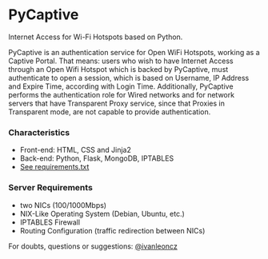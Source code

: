 # PyCaptive

Internet Access for Wi-Fi Hotspots based on Python.

PyCaptive is an authentication service for Open WiFi Hotspots, working as a Captive Portal. That means: users who wish to have Internet Access through an Open Wifi Hotspot which is backed by PyCaptive, must authenticate to open a session, which is based on Username, IP Address and Expire Time, according with Login Time.  Additionally, PyCaptive performs the authentication role for Wired networks and for network servers that have Transparent Proxy service, since that Proxies in Transparent mode, are not capable to provide authentication.

### Characteristics
- Front-end: HTML, CSS and Jinja2
- Back-end: Python, Flask, MongoDB, IPTABLES
- [See requirements.txt](https://github.com/ivanlmj/PyCaptive/blob/master/requirements.txt)

### Server Requirements
- two NICs (100/1000Mbps)
- NIX-Like Operating System (Debian, Ubuntu, etc.)
- IPTABLES Firewall
- Routing Configuration (traffic redirection between NICs)

For doubts, questions or suggestions: [@ivanleoncz](https://twitter.com/ivanleoncz)

